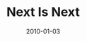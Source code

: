 ---
layout: message
category: message
series: "Next"
title: "Next Is Next"
date: 2010-01-03
message_id: 595
---